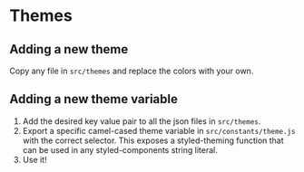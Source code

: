 # Themes

## Adding a new theme

Copy any file in `src/themes` and replace the colors with your own.

## Adding a new theme variable

1. Add the desired key value pair to all the json files in `src/themes`.
2. Export a specific camel-cased theme variable in `src/constants/theme.js` with the correct selector. This exposes a styled-theming function that can be used in any styled-components string literal.
3. Use it!
